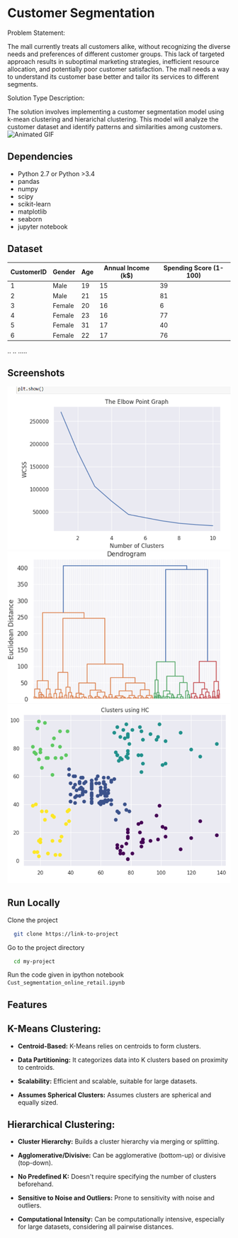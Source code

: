 
# Customer Segmentation

Problem Statement:

The mall currently treats all customers alike, without recognizing the diverse needs and preferences of different customer groups. This lack of targeted approach results in suboptimal marketing strategies, inefficient resource allocation, and potentially poor customer satisfaction. The mall needs a way to understand its customer base better and tailor its services to different segments.

Solution Type Description:

The solution involves implementing a customer segmentation model using k-mean clustering and hierarichal clustering. This model will analyze the customer dataset and identify patterns and similarities among customers.
![Animated GIF](https://camo.githubusercontent.com/8543f7839329a64b88533176de6dfb44f69e90f628abe4c9ce50f156ccbc0593/68747470733a2f2f736f75726369666963636f6e73756c74696e672e636f2e756b2f77702d636f6e74656e742f75706c6f6164732f696d61676531392e676966)



## Dependencies
* Python 2.7 or Python >3.4
* pandas
* numpy
* scipy
* scikit-learn
* matplotlib
* seaborn
* jupyter notebook
## Dataset
| CustomerID | Gender | Age | Annual Income (k$) | Spending Score (1-100) |
|------------|--------|-----|--------------------|------------------------|
| 1          | Male   | 19  | 15                 | 39                     |
| 2          | Male   | 21  | 15                 | 81                     |
| 3          | Female | 20  | 16                 | 6                      |
| 4          | Female | 23  | 16                 | 77                     |
| 5          | Female | 31  | 17                 | 40                     |
| 6          | Female | 22  | 17                 | 76                     |




..
..
.....
## Screenshots

![App Screenshot](screenshots/Screenshot%20(215).png)
![App Screenshot](screenshots/Screenshot%20(217).png)
![App Screenshot](screenshots/Screenshot%20(218).png)



## Run Locally

Clone the project

```bash
  git clone https://link-to-project
```

Go to the project directory

```bash
  cd my-project
```

Run the code given in ipython notebook `Cust_segmentation_online_retail.ipynb`


## Features

## K-Means Clustering:

- **Centroid-Based:** K-Means relies on centroids to form clusters.

- **Data Partitioning:** It categorizes data into K clusters based on proximity to centroids.

- **Scalability:** Efficient and scalable, suitable for large datasets.

- **Assumes Spherical Clusters:** Assumes clusters are spherical and equally sized.

## Hierarchical Clustering:

- **Cluster Hierarchy:** Builds a cluster hierarchy via merging or splitting.

- **Agglomerative/Divisive:** Can be agglomerative (bottom-up) or divisive (top-down).

- **No Predefined K:** Doesn't require specifying the number of clusters beforehand.

- **Sensitive to Noise and Outliers:** Prone to sensitivity with noise and outliers.

- **Computational Intensity:** Can be computationally intensive, especially for large datasets, considering all pairwise distances.

